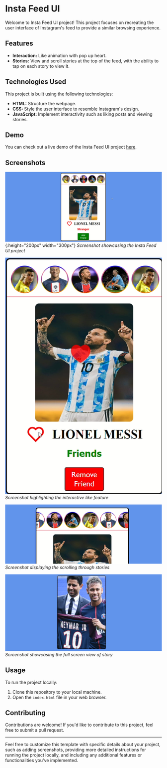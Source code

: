 # Insta Feed UI

Welcome to Insta Feed UI project! This project focuses on recreating the user interface of Instagram's feed to provide a similar browsing experience.

## Features

- **Interaction:** Like animation with pop up heart.
- **Stories:** View and scroll stories at the top of the feed, with the ability to tap on each story to view it.

## Technologies Used

This project is built using the following technologies:

- **HTML:** Structure the webpage.
- **CSS:** Style the user interface to resemble Instagram's design.
- **JavaScript:** Implement interactivity such as liking posts and viewing stories.

## Demo

You can check out a live demo of the Insta Feed UI project [here](https://rahulrwt05.github.io/Insta_feed/).

## Screenshots

![Screenshot 1](https://github.com/rahulrwt05/30-days-of-js/blob/main/images/insta_feed.png){:height="200px" width="300px"}
*Screenshot showcasing the Insta Feed UI project*

![Screenshot 2](images/like_feature.png)
*Screenshot highlighting the interactive like feature*

![Screenshot 3](images/story_scroll.png)
*Screenshot displaying the scrolling through stories*

![Screenshot 4](images/story_view.png)
*Screenshot showcasing the full screen view of  story*



## Usage

To run the project locally:

1. Clone this repository to your local machine.
2. Open the `index.html` file in your web browser.

## Contributing

Contributions are welcome! If you'd like to contribute to this project, feel free to submit a pull request.



---
Feel free to customize this template with specific details about your project, such as adding screenshots, providing more detailed instructions for running the project locally, and including any additional features or functionalities you've implemented.
